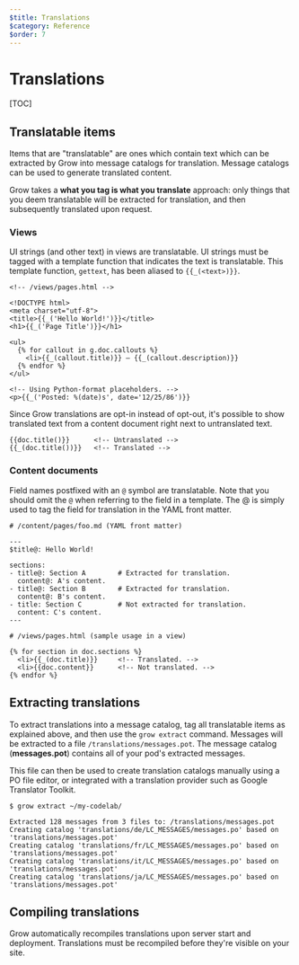 ```yaml
---
$title: Translations
$category: Reference
$order: 7
---
```

# Translations

[TOC]

## Translatable items

Items that are "translatable" are ones which contain text which can be extracted by Grow into message catalogs for translation. Message catalogs can be used to generate translated content.

Grow takes a __what you tag is what you translate__ approach: only things that you deem translatable will be extracted for translation, and then subsequently translated upon request.

### Views

UI strings (and other text) in views are translatable. UI strings must be tagged with a template function that indicates the text is translatable. This template function, `gettext`, has been aliased to `{{_(<text>)}}`.

    <!-- /views/pages.html -->

    <!DOCTYPE html>
    <meta charset="utf-8">
    <title>{{_('Hello World!')}}</title>
    <h1>{{_('Page Title')}}</h1>

    <ul>
      {% for callout in g.doc.callouts %}
        <li>{{_(callout.title)}} – {{_(callout.description)}}
      {% endfor %}
    </ul>

    <!-- Using Python-format placeholders. -->
    <p>{{_('Posted: %(date)s', date='12/25/86')}}

Since Grow translations are opt-in instead of opt-out, it's possible to show translated text from a content document right next to untranslated text.

    {{doc.title()}}      <!-- Untranslated -->
    {{_(doc.title())}}   <!-- Translated -->

### Content documents

Field names postfixed with an `@` symbol are translatable. Note that you should omit the `@` when referring to the field in a template. The @ is simply used to tag the field for translation in the YAML front matter.

    # /content/pages/foo.md (YAML front matter)

    ---
    $title@: Hello World!

    sections:
    - title@: Section A        # Extracted for translation.
      content@: A's content.
    - title@: Section B        # Extracted for translation.
      content@: B's content.
    - title: Section C         # Not extracted for translation.
      content: C's content.
    ---

    # /views/pages.html (sample usage in a view)

    {% for section in doc.sections %}
      <li>{{_(doc.title)}}     <!-- Translated. -->
      <li>{{doc.content}}      <!-- Not translated. -->
    {% endfor %}

## Extracting translations

To extract translations into a message catalog, tag all translatable items as explained above, and then use the `grow extract` command. Messages will be extracted to a file `/translations/messages.pot`. The message catalog (__messages.pot__) contains all of your pod's extracted messages.

This file can then be used to create translation catalogs manually using a PO file editor, or integrated with a translation provider such as Google Translator Toolkit.

    $ grow extract ~/my-codelab/

    Extracted 128 messages from 3 files to: /translations/messages.pot
    Creating catalog 'translations/de/LC_MESSAGES/messages.po' based on 'translations/messages.pot'
    Creating catalog 'translations/fr/LC_MESSAGES/messages.po' based on 'translations/messages.pot'
    Creating catalog 'translations/it/LC_MESSAGES/messages.po' based on 'translations/messages.pot'
    Creating catalog 'translations/ja/LC_MESSAGES/messages.po' based on 'translations/messages.pot'

## Compiling translations

Grow automatically recompiles translations upon server start and deployment. Translations must be recompiled before they're visible on your site.
